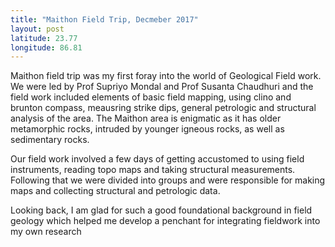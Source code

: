```yaml
---
title: "Maithon Field Trip, Decmeber 2017"
layout: post
latitude: 23.77
longitude: 86.81
---
```


Maithon field trip was my first foray into the world of Geological Field work. We were led by Prof Supriyo Mondal and Prof Susanta Chaudhuri and the field work included elements of basic field mapping, using clino and brunton compass, meausring strike dips, general petrologic and structural analysis of the area.
The Maithon area is enigmatic as it has older metamorphic rocks, intruded by younger igneous rocks, as well as sedimentary rocks.

Our field work involved a few days of getting accustomed to using field instruments, reading topo maps and taking structural measurements. Following that we were divided into groups and were responsible for making maps and collecting structural and petrologic data.

Looking back, I am glad for such a good foundational background in field geology which helped me develop a penchant for integrating fieldwork into my own research
